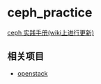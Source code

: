 # ceph_practice

[ceph 实践手册(wiki上进行更新)](https://github.com/BillWang139967/ceph_practice/wiki)

## 相关项目

* [openstack](https://github.com/BillWang139967/openstack_install)
